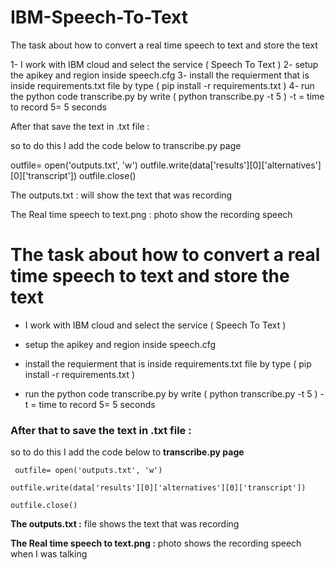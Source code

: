 # IBM-Speech-To-Text
The task about how to convert a real time speech to text and store the text 

1- I work with IBM cloud and select the service ( Speech To Text )
2- setup the apikey and region inside speech.cfg
3- install the requierment that is inside requirements.txt file  by type    ( pip install -r requirements.txt )
4- run the python code transcribe.py   by write   ( python transcribe.py -t 5 )  -t = time to record   5= 5 seconds

After that save the text in .txt file :

so to do this I add the code below to transcribe.py page 

 outfile= open('outputs.txt', 'w')
 outfile.write(data['results'][0]['alternatives'][0]['transcript'])
 outfile.close()
 
 The outputs.txt : will show the text that was recording
 
 The Real time speech to text.png : photo show the recording speech
 
 
 
 
 
 # The task about how to convert a real time speech to text and store the text 

* I work with IBM cloud and select the service ( Speech To Text )

* setup the apikey and region inside speech.cfg

* install the requierment that is inside requirements.txt file  by type    ( pip install -r requirements.txt )

* run the python code transcribe.py   by write   ( python transcribe.py -t 5 )  -t = time to record   5= 5 seconds





### After that to save the text in .txt file :

so to do this I add the code below to **transcribe.py page**

` outfile= open('outputs.txt', 'w')`

 `outfile.write(data['results'][0]['alternatives'][0]['transcript'])`

 `outfile.close()`



 
**The outputs.txt :** file shows the text that was recording
 
**The Real time speech to text.png :** photo shows the recording speech when I was talking
 
 
